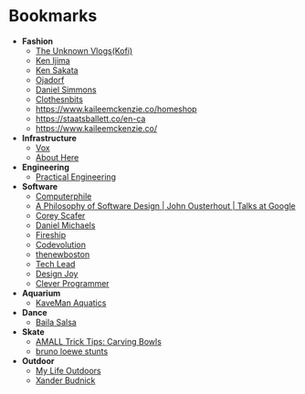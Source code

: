 # Bookmarks

- **Fashion**
  - [The Unknown Vlogs(Kofi)](https://www.youtube.com/@unknownvlogs)
  - [Ken Ijima](https://www.youtube.com/@iwantvag69)
  - [Ken Sakata](https://www.youtube.com/@FrontOfficeCo)
  - [Ojadorf](https://www.youtube.com/@ojardorf)
  - [Daniel Simmons](https://www.youtube.com/@imdanielsimmons/shorts)
  - [Clothesnbits](https://www.youtube.com/@clothesnbits)
  - https://www.kaileemckenzie.co/homeshop
  - https://staatsballett.co/en-ca
  - https://www.kaileemckenzie.co/
- **Infrastructure**
  - [Vox](https://www.youtube.com/@Vox)
  - [About Here](https://www.youtube.com/@AboutHere)
- **Engineering**
  - [Practical Engineering](https://www.youtube.com/@PracticalEngineeringChannel)
- **Software**
  - [Computerphile](https://www.youtube.com/@Computerphile)
  - [A Philosophy of Software Design | John Ousterhout | Talks at Google](https://www.youtube.com/watch?v=bmSAYlu0NcY&t=3002s)
  - [Corey Scafer](https://www.youtube.com/@coreyms)
  - [Daniel Michaels](https://danielms.site/)
  - [Fireship](https://www.youtube.com/@Fireship)
  - [Codevolution](https://www.youtube.com/@Codevolution)
  - [thenewboston](https://www.youtube.com/@thenewboston)
  - [Tech Lead](https://www.youtube.com/@TechLead)
  - [Design Joy](https://www.designjoy.co/#plans)
  - [Clever Programmer](https://www.youtube.com/@CleverProgrammer)
- **Aquarium**
  - [KaveMan Aquatics](https://www.youtube.com/@KaveManAquatics)
- **Dance**
  - [Baila Salsa](https://www.youtube.com/@SalsaBailaProductions)
- **Skate**
  - [AMALL Trick Tips: Carving Bowls](https://www.youtube.com/watch?v=jz8nMScAT-4)
  - [bruno loewe stunts](https://www.youtube.com/watch?v=p8CRjNLrres)
- **Outdoor**
  - [My Life Outdoors](https://www.youtube.com/@MyLifeOutdoors)
  - [Xander Budnick](https://www.youtube.com/@XanderBudnick)
